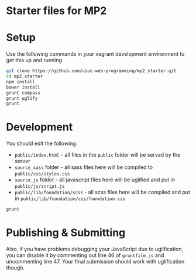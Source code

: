 # Starter files for MP2

# Setup
Use the following commands in your vagrant development environment to get this up and running
```bash
git clone https://github.com/uiuc-web-programming/mp2_starter.git
cd mp2_starter
npm install
bower install
grunt compass
grunt uglify
grunt
```
# Development

You should edit the following:
- `public/index.html` - all files in the `public` folder will be served by the server
- `source_sass` folder - all sass files here will be compiled to `public/css/styles.css`
- `source_js` folder - all javascript files here will be uglified and put in `public/js/script.js`
- `public/lib/foundation/scss` - all scss files here will be compiled and put in `public/lib/foundation/css/foundation.css`

```bash
grunt
```

# Publishing & Submitting

Also, if you have problems debugging your JavaScript due to uglification, you can disable it by commenting out line 46 of `gruntfile.js` and uncommenting line 47. Your final submission should work with uglification though.
